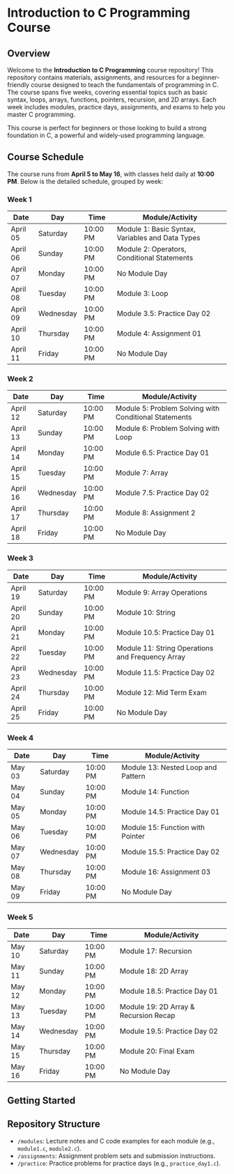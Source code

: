 # Introduction to C Programming Course

## Overview
Welcome to the **Introduction to C Programming** course repository! This repository contains materials, assignments, and resources for a beginner-friendly course designed to teach the fundamentals of programming in C. The course spans five weeks, covering essential topics such as basic syntax, loops, arrays, functions, pointers, recursion, and 2D arrays. Each week includes modules, practice days, assignments, and exams to help you master C programming.

This course is perfect for beginners or those looking to build a strong foundation in C, a powerful and widely-used programming language.

## Course Schedule
The course runs from **April 5 to May 16**, with classes held daily at **10:00 PM**. Below is the detailed schedule, grouped by week:

### Week 1
| Date       | Day        | Time      | Module/Activity                              |
|------------|------------|-----------|---------------------------------------------|
| April 05  | Saturday   | 10:00 PM  | Module 1: Basic Syntax, Variables and Data Types |
| April 06  | Sunday     | 10:00 PM  | Module 2: Operators, Conditional Statements |
| April 07  | Monday     | 10:00 PM  | No Module Day                               |
| April 08  | Tuesday    | 10:00 PM  | Module 3: Loop                              |
| April 09  | Wednesday  | 10:00 PM  | Module 3.5: Practice Day 02                 |
| April 10  | Thursday   | 10:00 PM  | Module 4: Assignment 01                     |
| April 11  | Friday     | 10:00 PM  | No Module Day                               |

### Week 2
| Date       | Day        | Time      | Module/Activity                              |
|------------|------------|-----------|---------------------------------------------|
| April 12  | Saturday   | 10:00 PM  | Module 5: Problem Solving with Conditional Statements |
| April 13  | Sunday     | 10:00 PM  | Module 6: Problem Solving with Loop          |
| April 14  | Monday     | 10:00 PM  | Module 6.5: Practice Day 01                 |
| April 15  | Tuesday    | 10:00 PM  | Module 7: Array                             |
| April 16  | Wednesday  | 10:00 PM  | Module 7.5: Practice Day 02                 |
| April 17  | Thursday   | 10:00 PM  | Module 8: Assignment 2                      |
| April 18  | Friday     | 10:00 PM  | No Module Day                               |

### Week 3
| Date       | Day        | Time      | Module/Activity                              |
|------------|------------|-----------|---------------------------------------------|
| April 19  | Saturday   | 10:00 PM  | Module 9: Array Operations                  |
| April 20  | Sunday     | 10:00 PM  | Module 10: String                           |
| April 21  | Monday     | 10:00 PM  | Module 10.5: Practice Day 01                |
| April 22  | Tuesday    | 10:00 PM  | Module 11: String Operations and Frequency Array |
| April 23  | Wednesday  | 10:00 PM  | Module 11.5: Practice Day 02                |
| April 24  | Thursday   | 10:00 PM  | Module 12: Mid Term Exam                    |
| April 25  | Friday     | 10:00 PM  | No Module Day                               |

### Week 4
| Date       | Day        | Time      | Module/Activity                              |
|------------|------------|-----------|---------------------------------------------|
| May 03    | Saturday   | 10:00 PM  | Module 13: Nested Loop and Pattern          |
| May 04    | Sunday     | 10:00 PM  | Module 14: Function                         |
| May 05    | Monday     | 10:00 PM  | Module 14.5: Practice Day 01                |
| May 06    | Tuesday    | 10:00 PM  | Module 15: Function with Pointer            |
| May 07    | Wednesday  | 10:00 PM  | Module 15.5: Practice Day 02                |
| May 08    | Thursday   | 10:00 PM  | Module 16: Assignment 03                    |
| May 09    | Friday     | 10:00 PM  | No Module Day                               |

### Week 5
| Date       | Day        | Time      | Module/Activity                              |
|------------|------------|-----------|---------------------------------------------|
| May 10    | Saturday   | 10:00 PM  | Module 17: Recursion                        |
| May 11    | Sunday     | 10:00 PM  | Module 18: 2D Array                         |
| May 12    | Monday     | 10:00 PM  | Module 18.5: Practice Day 01                |
| May 13    | Tuesday    | 10:00 PM  | Module 19: 2D Array & Recursion Recap       |
| May 14    | Wednesday  | 10:00 PM  | Module 19.5: Practice Day 02                |
| May 15    | Thursday   | 10:00 PM  | Module 20: Final Exam                       |
| May 16    | Friday     | 10:00 PM  | No Module Day                               |

## Getting Started


## Repository Structure
- `/modules`: Lecture notes and C code examples for each module (e.g., `module1.c`, `module2.c`).
- `/assignments`: Assignment problem sets and submission instructions.
- `/practice`: Practice problems for practice days (e.g., `practice_day1.c`).

